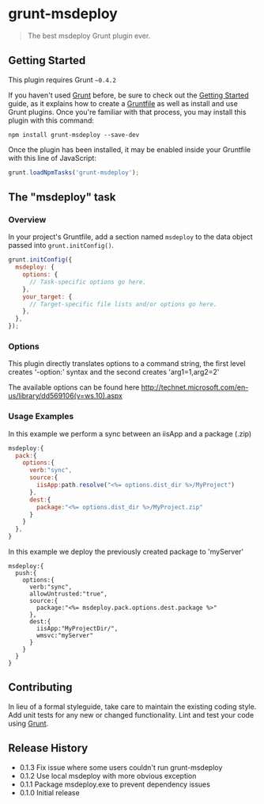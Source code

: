 # grunt-msdeploy

> The best msdeploy Grunt plugin ever.

## Getting Started
This plugin requires Grunt `~0.4.2`

If you haven't used [Grunt](http://gruntjs.com/) before, be sure to check out the [Getting Started](http://gruntjs.com/getting-started) guide, as it explains how to create a [Gruntfile](http://gruntjs.com/sample-gruntfile) as well as install and use Grunt plugins. Once you're familiar with that process, you may install this plugin with this command:

```shell
npm install grunt-msdeploy --save-dev
```

Once the plugin has been installed, it may be enabled inside your Gruntfile with this line of JavaScript:

```js
grunt.loadNpmTasks('grunt-msdeploy');
```

## The "msdeploy" task

### Overview
In your project's Gruntfile, add a section named `msdeploy` to the data object passed into `grunt.initConfig()`.

```js
grunt.initConfig({
  msdeploy: {
    options: {
      // Task-specific options go here.
    },
    your_target: {
      // Target-specific file lists and/or options go here.
    },
  },
});
```

### Options

This plugin directly translates options to a command string, the first level creates '-option:' syntax and the second creates 'arg1=1,arg2=2'

The available options can be found here http://technet.microsoft.com/en-us/library/dd569106(v=ws.10).aspx

### Usage Examples

In this example we perform a sync between an iisApp and a package (.zip)

```js
msdeploy:{
  pack:{
    options:{
      verb:"sync",
      source:{
        iisApp:path.resolve("<%= options.dist_dir %>/MyProject")
      },
      dest:{
        package:"<%= options.dist_dir %>/MyProject.zip"
      }
    }
  },
}
```

In this example we deploy the previously created package to 'myServer'

```
msdeploy:{
  push:{
    options:{
      verb:"sync",
      allowUntrusted:"true",
      source:{
        package:"<%= msdeploy.pack.options.dest.package %>"
      },
      dest:{
        iisApp:"MyProjectDir/",
        wmsvc:"myServer"
      }
    }
  }
}
```

## Contributing
In lieu of a formal styleguide, take care to maintain the existing coding style. Add unit tests for any new or changed functionality. Lint and test your code using [Grunt](http://gruntjs.com/).

## Release History
- 0.1.3 Fix issue where some users couldn't run grunt-msdeploy
- 0.1.2 Use local msdeploy with more obvious exception
- 0.1.1 Package msdeploy.exe to prevent dependency issues
- 0.1.0 Initial release

